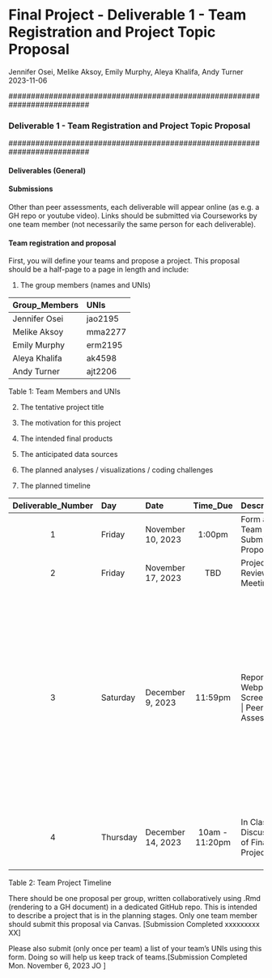 Final Project - Deliverable 1 - Team Registration and Project Topic
Proposal
================
Jennifer Osei, Melike Aksoy, Emily Murphy, Aleya Khalifa, Andy Turner
2023-11-06

########################################################################## 

### Deliverable 1 - Team Registration and Project Topic Proposal

########################################################################## 

#### Deliverables (General)

#### Submissions

Other than peer assessments, each deliverable will appear online (as
e.g. a GH repo or youtube video). Links should be submitted via
Courseworks by one team member (not necessarily the same person for each
deliverable).

#### Team registration and proposal

First, you will define your teams and propose a project. This proposal
should be a half-page to a page in length and include:

1.  The group members (names and UNIs)

| Group_Members | UNIs    |
|:--------------|:--------|
| Jennifer Osei | jao2195 |
| Melike Aksoy  | mma2277 |
| Emily Murphy  | erm2195 |
| Aleya Khalifa | ak4598  |
| Andy Turner   | ajt2206 |

Table 1: Team Members and UNIs

2.  The tentative project title

3.  The motivation for this project

4.  The intended final products

5.  The anticipated data sources

6.  The planned analyses / visualizations / coding challenges

7.  The planned timeline

| Deliverable_Number | Day      | Date              |    Time_Due    | Description                                      | Canvas_Submission | Type                                          | Deliverable                                                                                                                                                                                                 |
|:------------------:|:---------|:------------------|:--------------:|:-------------------------------------------------|:-----------------:|:----------------------------------------------|:------------------------------------------------------------------------------------------------------------------------------------------------------------------------------------------------------------|
|         1          | Friday   | November 10, 2023 |     1:00pm     | Form a Team and Submit a Proposal                |        YES        | Github Document                               | Written Proposal Document                                                                                                                                                                                   |
|         2          | Friday   | November 17, 2023 |      TBD       | Project Review Meeting                           |        NO         | Zoom Meeting                                  | NONE: Zoom Meeting                                                                                                                                                                                          |
|         3          | Saturday | December 9, 2023  |    11:59pm     | Report\| Webpage & Screencast \| Peer Assessment |        YES        | Github Document \| Website \| Github Document | Written Report Giving Detailed Project Description \| Webpage Overview of Project with Short Explanatory Video (Published Online) \| Brief Assessment of Your Teammates Contributions (as a Short Document) |
|         4          | Thursday | December 14, 2023 | 10am - 11:20pm | In Class Discussion of Final Projects            |        NO         | NONE                                          | NONE: Enjoy Hearing about Projects! (and also get Hex Stickers)                                                                                                                                             |

Table 2: Team Project Timeline

There should be one proposal per group, written collaboratively using
.Rmd (rendering to a GH document) in a dedicated GitHub repo. This is
intended to describe a project that is in the planning stages. Only one
team member should submit this proposal via Canvas. \[Submission
Completed xxxxxxxxx XX\]

Please also submit (only once per team) a list of your team’s UNIs using
this form. Doing so will help us keep track of teams.\[Submission
Completed Mon. November 6, 2023 JO \]
